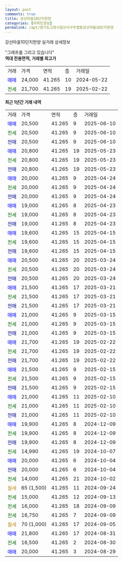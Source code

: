 ```yaml
---
layout: post
comments: true
title: 강선마을10단지한양
categories: [아파트정보]
permalink: /apt/경기도고양시일산서구주엽동강선마을10단지한양
---
```


강선마을10단지한양 실거래 상세정보

<script type="text/javascript">
  google.charts.load('current', {'packages':['line', 'corechart']});
  google.charts.setOnLoadCallback(drawChart);

  function drawChart() {
    var data = new google.visualization.DataTable();
    data.addColumn('date', '거래일');
    data.addColumn('number', "매매");
    data.addColumn('number', "전세");
    data.addColumn('number', "전매");

    data.addRows([[new Date(Date.parse("2025-06-10")), 20500, null, null], [new Date(Date.parse("2025-06-10")), null, 20500, null], [new Date(Date.parse("2025-06-10")), null, null, 20500], [new Date(Date.parse("2025-05-23")), 20800, null, null], [new Date(Date.parse("2025-05-23")), null, 20800, null], [new Date(Date.parse("2025-05-23")), null, null, 20800], [new Date(Date.parse("2025-04-24")), 20000, null, null], [new Date(Date.parse("2025-04-24")), null, 20000, null], [new Date(Date.parse("2025-04-24")), null, null, 20000], [new Date(Date.parse("2025-04-23")), 19000, null, null], [new Date(Date.parse("2025-04-23")), null, 19000, null], [new Date(Date.parse("2025-04-23")), null, null, 19000], [new Date(Date.parse("2025-04-15")), 19600, null, null], [new Date(Date.parse("2025-04-15")), null, 19600, null], [new Date(Date.parse("2025-04-15")), null, null, 19600], [new Date(Date.parse("2025-03-24")), 20500, null, null], [new Date(Date.parse("2025-03-24")), null, 20500, null], [new Date(Date.parse("2025-03-24")), null, null, 20500], [new Date(Date.parse("2025-03-21")), 21500, null, null], [new Date(Date.parse("2025-03-21")), null, 21500, null], [new Date(Date.parse("2025-03-21")), null, null, 21500], [new Date(Date.parse("2025-03-15")), 21000, null, null], [new Date(Date.parse("2025-03-15")), null, 21000, null], [new Date(Date.parse("2025-03-15")), null, null, 21000], [new Date(Date.parse("2025-02-22")), 21700, null, null], [new Date(Date.parse("2025-02-22")), null, 21700, null], [new Date(Date.parse("2025-02-22")), null, null, 21700], [new Date(Date.parse("2025-02-15")), 21500, null, null], [new Date(Date.parse("2025-02-15")), null, 21500, null], [new Date(Date.parse("2025-02-15")), null, null, 21500], [new Date(Date.parse("2025-02-10")), 21000, null, null], [new Date(Date.parse("2025-02-10")), null, 21000, null], [new Date(Date.parse("2025-02-10")), null, null, 21000], [new Date(Date.parse("2024-12-09")), 19900, null, null], [new Date(Date.parse("2024-12-09")), null, 19900, null], [new Date(Date.parse("2024-12-09")), null, null, 19900], [new Date(Date.parse("2024-10-07")), null, 14990, null], [new Date(Date.parse("2024-10-04")), 20000, null, null], [new Date(Date.parse("2024-10-04")), null, null, 20000], [new Date(Date.parse("2024-10-02")), null, 14000, null], [new Date(Date.parse("2024-09-24")), null, null, null], [new Date(Date.parse("2024-09-13")), null, 15000, null], [new Date(Date.parse("2024-09-09")), null, 16000, null], [new Date(Date.parse("2024-09-09")), null, 16750, null], [new Date(Date.parse("2024-09-05")), null, null, null], [new Date(Date.parse("2024-08-31")), 21800, null, null], [new Date(Date.parse("2024-08-30")), null, 16500, null], [new Date(Date.parse("2024-08-29")), 20000, null, null]]);

    var options = {
      hAxis: {
        format: 'yyyy/MM/dd'
      },    
      lineWidth: 0,
      pointsVisible: true,    
      title: '최근 1년간 유형별 실거래가 분포',
      legend: { position: 'bottom' }
    };

    var formatter = new google.visualization.NumberFormat({pattern:'###,###'} );
    formatter.format(data, 1);
    formatter.format(data, 2);
    
    setTimeout(function() {
        var chart = new google.visualization.LineChart(document.getElementById('columnchart_material'));
        chart.draw(data, (options));
        document.getElementById('loading').style.display = 'none';
    }, 200);
  }
</script>


<div id="loading" style="z-index:20; display: block; margin-left: 0px">"그래프를 그리고 있습니다"</div>
<div id="columnchart_material" style="width: 95%; margin-left: 0px; display: block"></div>
<!-- contents start -->
<b>역대 전용면적, 거래별 최고가</b>
<table class="sortable">
    <tr>
      <td>거래</td>
      <td>가격</td>
      <td>면적</td>
      <td>층</td>
      <td>거래일</td>
    </tr>
        <tr>
          <td><a style="color: blue">매매</a></td>
          <td>24,000</td>
          <td>41.265</td>
          <td>10</td>
          <td>2024-05-22</td>
        </tr>        
        <tr>
              <td><a style="color: darkgreen">전세</a></td>
              <td>21,700</td>
              <td>41.265</td>
              <td>19</td>
              <td>2025-02-22</td>
            </tr>        
    
</table>

<b>최근 1년간 거래 내역</b>

<table class="sortable">
    <tr>
      <td>거래</td>
      <td>가격</td>
      <td>면적</td>
      <td>층</td>
      <td>거래일</td>
    </tr>
    <tr>
      <td><a style="color: blue">매매</a></td>
      <td>20,500</td>
      <td>41.265</td>
      <td>9</td>
      <td>2025-06-10</td>
    </tr>          <tr>
      <td><a style="color: darkgreen">전세</a></td>
      <td>20,500</td>
      <td>41.265</td>
      <td>9</td>
      <td>2025-06-10</td>
    </tr>          <tr>
      <td><a style="color: darkblue">전매</a></td>
      <td>20,500</td>
      <td>41.265</td>
      <td>9</td>
      <td>2025-06-10</td>
    </tr>          <tr>
      <td><a style="color: blue">매매</a></td>
      <td>20,800</td>
      <td>41.265</td>
      <td>19</td>
      <td>2025-05-23</td>
    </tr>          <tr>
      <td><a style="color: darkgreen">전세</a></td>
      <td>20,800</td>
      <td>41.265</td>
      <td>19</td>
      <td>2025-05-23</td>
    </tr>          <tr>
      <td><a style="color: darkblue">전매</a></td>
      <td>20,800</td>
      <td>41.265</td>
      <td>19</td>
      <td>2025-05-23</td>
    </tr>          <tr>
      <td><a style="color: blue">매매</a></td>
      <td>20,000</td>
      <td>41.265</td>
      <td>9</td>
      <td>2025-04-24</td>
    </tr>          <tr>
      <td><a style="color: darkgreen">전세</a></td>
      <td>20,000</td>
      <td>41.265</td>
      <td>9</td>
      <td>2025-04-24</td>
    </tr>          <tr>
      <td><a style="color: darkblue">전매</a></td>
      <td>20,000</td>
      <td>41.265</td>
      <td>9</td>
      <td>2025-04-24</td>
    </tr>          <tr>
      <td><a style="color: blue">매매</a></td>
      <td>19,000</td>
      <td>41.265</td>
      <td>8</td>
      <td>2025-04-23</td>
    </tr>          <tr>
      <td><a style="color: darkgreen">전세</a></td>
      <td>19,000</td>
      <td>41.265</td>
      <td>8</td>
      <td>2025-04-23</td>
    </tr>          <tr>
      <td><a style="color: darkblue">전매</a></td>
      <td>19,000</td>
      <td>41.265</td>
      <td>8</td>
      <td>2025-04-23</td>
    </tr>          <tr>
      <td><a style="color: blue">매매</a></td>
      <td>19,600</td>
      <td>41.265</td>
      <td>15</td>
      <td>2025-04-15</td>
    </tr>          <tr>
      <td><a style="color: darkgreen">전세</a></td>
      <td>19,600</td>
      <td>41.265</td>
      <td>15</td>
      <td>2025-04-15</td>
    </tr>          <tr>
      <td><a style="color: darkblue">전매</a></td>
      <td>19,600</td>
      <td>41.265</td>
      <td>15</td>
      <td>2025-04-15</td>
    </tr>          <tr>
      <td><a style="color: blue">매매</a></td>
      <td>20,500</td>
      <td>41.265</td>
      <td>20</td>
      <td>2025-03-24</td>
    </tr>          <tr>
      <td><a style="color: darkgreen">전세</a></td>
      <td>20,500</td>
      <td>41.265</td>
      <td>20</td>
      <td>2025-03-24</td>
    </tr>          <tr>
      <td><a style="color: darkblue">전매</a></td>
      <td>20,500</td>
      <td>41.265</td>
      <td>20</td>
      <td>2025-03-24</td>
    </tr>          <tr>
      <td><a style="color: blue">매매</a></td>
      <td>21,500</td>
      <td>41.265</td>
      <td>17</td>
      <td>2025-03-21</td>
    </tr>          <tr>
      <td><a style="color: darkgreen">전세</a></td>
      <td>21,500</td>
      <td>41.265</td>
      <td>17</td>
      <td>2025-03-21</td>
    </tr>          <tr>
      <td><a style="color: darkblue">전매</a></td>
      <td>21,500</td>
      <td>41.265</td>
      <td>17</td>
      <td>2025-03-21</td>
    </tr>          <tr>
      <td><a style="color: blue">매매</a></td>
      <td>21,000</td>
      <td>41.265</td>
      <td>9</td>
      <td>2025-03-15</td>
    </tr>          <tr>
      <td><a style="color: darkgreen">전세</a></td>
      <td>21,000</td>
      <td>41.265</td>
      <td>9</td>
      <td>2025-03-15</td>
    </tr>          <tr>
      <td><a style="color: darkblue">전매</a></td>
      <td>21,000</td>
      <td>41.265</td>
      <td>9</td>
      <td>2025-03-15</td>
    </tr>          <tr>
      <td><a style="color: blue">매매</a></td>
      <td>21,700</td>
      <td>41.265</td>
      <td>19</td>
      <td>2025-02-22</td>
    </tr>          <tr>
      <td><a style="color: darkgreen">전세</a></td>
      <td>21,700</td>
      <td>41.265</td>
      <td>19</td>
      <td>2025-02-22</td>
    </tr>          <tr>
      <td><a style="color: darkblue">전매</a></td>
      <td>21,700</td>
      <td>41.265</td>
      <td>19</td>
      <td>2025-02-22</td>
    </tr>          <tr>
      <td><a style="color: blue">매매</a></td>
      <td>21,500</td>
      <td>41.265</td>
      <td>9</td>
      <td>2025-02-15</td>
    </tr>          <tr>
      <td><a style="color: darkgreen">전세</a></td>
      <td>21,500</td>
      <td>41.265</td>
      <td>9</td>
      <td>2025-02-15</td>
    </tr>          <tr>
      <td><a style="color: darkblue">전매</a></td>
      <td>21,500</td>
      <td>41.265</td>
      <td>9</td>
      <td>2025-02-15</td>
    </tr>          <tr>
      <td><a style="color: blue">매매</a></td>
      <td>21,000</td>
      <td>41.265</td>
      <td>11</td>
      <td>2025-02-10</td>
    </tr>          <tr>
      <td><a style="color: darkgreen">전세</a></td>
      <td>21,000</td>
      <td>41.265</td>
      <td>11</td>
      <td>2025-02-10</td>
    </tr>          <tr>
      <td><a style="color: darkblue">전매</a></td>
      <td>21,000</td>
      <td>41.265</td>
      <td>11</td>
      <td>2025-02-10</td>
    </tr>          <tr>
      <td><a style="color: blue">매매</a></td>
      <td>19,900</td>
      <td>41.265</td>
      <td>8</td>
      <td>2024-12-09</td>
    </tr>          <tr>
      <td><a style="color: darkgreen">전세</a></td>
      <td>19,900</td>
      <td>41.265</td>
      <td>8</td>
      <td>2024-12-09</td>
    </tr>          <tr>
      <td><a style="color: darkblue">전매</a></td>
      <td>19,900</td>
      <td>41.265</td>
      <td>8</td>
      <td>2024-12-09</td>
    </tr>          <tr>
      <td><a style="color: darkgreen">전세</a></td>
      <td>14,990</td>
      <td>41.265</td>
      <td>19</td>
      <td>2024-10-07</td>
    </tr>          <tr>
      <td><a style="color: blue">매매</a></td>
      <td>20,000</td>
      <td>41.265</td>
      <td>6</td>
      <td>2024-10-04</td>
    </tr>          <tr>
      <td><a style="color: darkblue">전매</a></td>
      <td>20,000</td>
      <td>41.265</td>
      <td>6</td>
      <td>2024-10-04</td>
    </tr>          <tr>
      <td><a style="color: darkgreen">전세</a></td>
      <td>14,000</td>
      <td>41.265</td>
      <td>21</td>
      <td>2024-10-02</td>
    </tr>          <tr>
      <td><a style="color: darkgoldenrod">월세</a></td>
      <td>65 (1,500)</td>
      <td>41.265</td>
      <td>11</td>
      <td>2024-09-24</td>
    </tr>          <tr>
      <td><a style="color: darkgreen">전세</a></td>
      <td>15,000</td>
      <td>41.265</td>
      <td>12</td>
      <td>2024-09-13</td>
    </tr>          <tr>
      <td><a style="color: darkgreen">전세</a></td>
      <td>16,000</td>
      <td>41.265</td>
      <td>18</td>
      <td>2024-09-09</td>
    </tr>          <tr>
      <td><a style="color: darkgreen">전세</a></td>
      <td>16,750</td>
      <td>41.265</td>
      <td>7</td>
      <td>2024-09-09</td>
    </tr>          <tr>
      <td><a style="color: darkgoldenrod">월세</a></td>
      <td>70 (1,000)</td>
      <td>41.265</td>
      <td>17</td>
      <td>2024-09-05</td>
    </tr>          <tr>
      <td><a style="color: blue">매매</a></td>
      <td>21,800</td>
      <td>41.265</td>
      <td>17</td>
      <td>2024-08-31</td>
    </tr>          <tr>
      <td><a style="color: darkgreen">전세</a></td>
      <td>16,500</td>
      <td>41.265</td>
      <td>2</td>
      <td>2024-08-30</td>
    </tr>          <tr>
      <td><a style="color: blue">매매</a></td>
      <td>20,000</td>
      <td>41.265</td>
      <td>3</td>
      <td>2024-08-29</td>
    </tr>      </table>
<!-- contents end -->    

